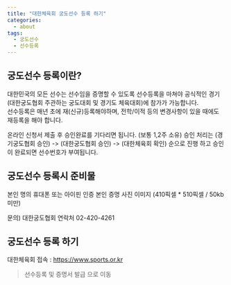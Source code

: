 ```yaml
---
title: "대한체육회 궁도선수 등록 하기"
categories:
  - about
tags:
  - 궁도선수
  - 선수등록
---
```


## 궁도선수 등록이란?

대한민국의 모든 선수는 선수임을 증명할 수 있도록 선수등록을 마쳐야 공식적인 경기(대한궁도협회 주관하는 궁도대회 및 경기도 체육대회)에 참가가 가능합니다.   
선수등록은 매년 초에 재(신규)등록해야하며, 전학/이적 등의 변경사항이 있을 때에도 재등록을 해야 합니다.      

온라인 신청서 제출 후 승인완료를 기다리면 됩니다. (보통 1,2주 소유)
승인 처리는 (경기궁도협회 승인) -> (대한궁도협회 승인) -> (대한체육회 확인) 순으로 진행 하고 승인이 완료되면 선수번호가 부여됩니다.

## 궁도선수 등록시 준비물

본인 명의 휴대폰 또는 아이핀 인증
본인 증명 사진 이미지 (410픽셀 * 510픽셀 / 50kb 미만)

문의) 대한궁도협회 연락처 02-420-4261

## 궁도선수 등록 하기

대한체육회 접속 : <https://www.sports.or.kr>

> 선수등록 및 증명서 발급 으로 이동

